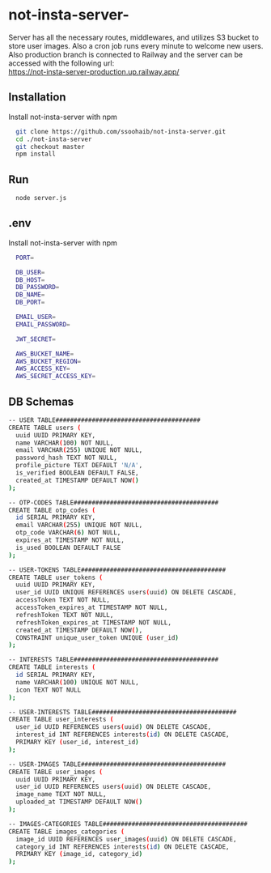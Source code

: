 # not-insta-server-

Server has all the necessary routes, middlewares, and utilizes S3 bucket to store user images. Also a cron job runs every minute to welcome new users.
<br/>
Also production branch is connected to Railway and the server can be accessed with the following url:
<br/>
https://not-insta-server-production.up.railway.app/

## Installation

Install not-insta-server with npm

```bash
  git clone https://github.com/ssoohaib/not-insta-server.git
  cd ./not-insta-server
  git checkout master
  npm install
```

## Run

```bash
  node server.js
```
    
## .env

Install not-insta-server with npm

```bash
  PORT=

  DB_USER=
  DB_HOST=
  DB_PASSWORD=
  DB_NAME=
  DB_PORT=

  EMAIL_USER=
  EMAIL_PASSWORD=

  JWT_SECRET=

  AWS_BUCKET_NAME=
  AWS_BUCKET_REGION=
  AWS_ACCESS_KEY=
  AWS_SECRET_ACCESS_KEY=
```
    
## DB Schemas

```bash
-- USER TABLE########################################
CREATE TABLE users (
  uuid UUID PRIMARY KEY,
  name VARCHAR(100) NOT NULL,
  email VARCHAR(255) UNIQUE NOT NULL,
  password_hash TEXT NOT NULL,
  profile_picture TEXT DEFAULT 'N/A',
  is_verified BOOLEAN DEFAULT FALSE,
  created_at TIMESTAMP DEFAULT NOW()
);

-- OTP-CODES TABLE########################################
CREATE TABLE otp_codes (
  id SERIAL PRIMARY KEY,
  email VARCHAR(255) UNIQUE NOT NULL,
  otp_code VARCHAR(6) NOT NULL,
  expires_at TIMESTAMP NOT NULL,
  is_used BOOLEAN DEFAULT FALSE
);

-- USER-TOKENS TABLE########################################
CREATE TABLE user_tokens (
  uuid UUID PRIMARY KEY,
  user_id UUID UNIQUE REFERENCES users(uuid) ON DELETE CASCADE,
  accessToken TEXT NOT NULL,
  accessToken_expires_at TIMESTAMP NOT NULL,
  refreshToken TEXT NOT NULL,
  refreshToken_expires_at TIMESTAMP NOT NULL,
  created_at TIMESTAMP DEFAULT NOW(),
  CONSTRAINT unique_user_token UNIQUE (user_id)
);

-- INTERESTS TABLE########################################
CREATE TABLE interests (
  id SERIAL PRIMARY KEY,
  name VARCHAR(100) UNIQUE NOT NULL,
  icon TEXT NOT NULL
);

-- USER-INTERESTS TABLE########################################
CREATE TABLE user_interests (
  user_id UUID REFERENCES users(uuid) ON DELETE CASCADE,
  interest_id INT REFERENCES interests(id) ON DELETE CASCADE,
  PRIMARY KEY (user_id, interest_id)
);

-- USER-IMAGES TABLE########################################
CREATE TABLE user_images (
  uuid UUID PRIMARY KEY,
  user_id UUID REFERENCES users(uuid) ON DELETE CASCADE,
  image_name TEXT NOT NULL,
  uploaded_at TIMESTAMP DEFAULT NOW()
);

-- IMAGES-CATEGORIES TABLE########################################
CREATE TABLE images_categories (
  image_id UUID REFERENCES user_images(uuid) ON DELETE CASCADE,
  category_id INT REFERENCES interests(id) ON DELETE CASCADE,
  PRIMARY KEY (image_id, category_id)
);

```
    
